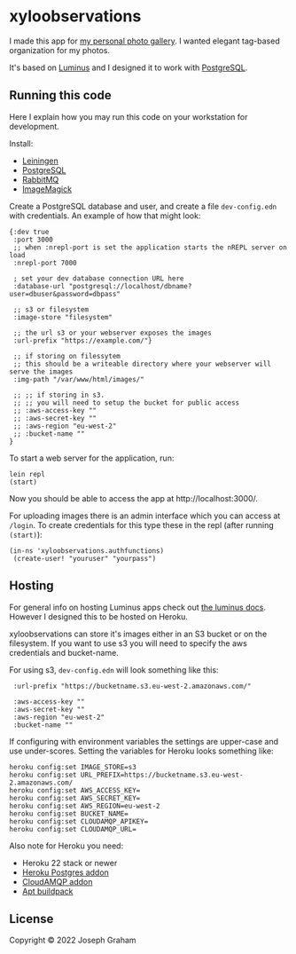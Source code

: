 # xyloobservations

I made this app for [my personal photo gallery](https://gallery.xylon.me.uk/). I wanted elegant tag-based organization for my photos.

It's based on [Luminus](https://luminusweb.com/) and I designed it to work with [PostgreSQL](https://www.postgresql.org/).

## Running this code

Here I explain how you may run this code on your workstation for development.

Install:
- [Leiningen](https://github.com/technomancy/leiningen)
- [PostgreSQL](https://medium.com/coding-blocks/creating-user-database-and-adding-access-on-postgresql-8bfcd2f4a91e)
- [RabbitMQ](https://www.rabbitmq.com/download.html)
- [ImageMagick](https://imagemagick.org/script/download.php)

Create a PostgreSQL database and user, and create a file `dev-config.edn` with credentials. An example of how that might look:
```
{:dev true
 :port 3000
 ;; when :nrepl-port is set the application starts the nREPL server on load
 :nrepl-port 7000
 
 ; set your dev database connection URL here
 :database-url "postgresql://localhost/dbname?user=dbuser&password=dbpass"

 ;; s3 or filesystem
 :image-store "filesystem"

 ;; the url s3 or your webserver exposes the images
 :url-prefix "https://example.com/"}

 ;; if storing on filessytem
 ;; this should be a writeable directory where your webserver will serve the images
 :img-path "/var/www/html/images/"

 ;; ;; if storing in s3.
 ;; ;; you will need to setup the bucket for public access
 ;; :aws-access-key ""
 ;; :aws-secret-key ""
 ;; :aws-region "eu-west-2"
 ;; :bucket-name ""
}
```

To start a web server for the application, run:
```
lein repl
(start)
```

Now you should be able to access the app at http://localhost:3000/.

For uploading images there is an admin interface which you can access at `/login`. To create credentials for this type these in the repl (after running `(start)`):
```
(in-ns 'xyloobservations.authfunctions)
 (create-user! "youruser" "yourpass")
```

## Hosting

For general info on hosting Luminus apps check out [the luminus docs](https://luminusweb.com/docs/deployment.html). However I designed this to be hosted on Heroku.

xyloobservations can store it's images either in an S3 bucket or on the filesystem. If you want to use s3 you will need to specify the aws credentials and bucket-name.

For using s3, `dev-config.edn` will look something like this:
```
 :url-prefix "https://bucketname.s3.eu-west-2.amazonaws.com/"

 :aws-access-key ""
 :aws-secret-key ""
 :aws-region "eu-west-2"
 :bucket-name ""
```

If configuring with environment variables the settings are upper-case and use under-scores. Setting the variables for Heroku looks something like:
```
heroku config:set IMAGE_STORE=s3
heroku config:set URL_PREFIX=https://bucketname.s3.eu-west-2.amazonaws.com/
heroku config:set AWS_ACCESS_KEY=
heroku config:set AWS_SECRET_KEY=
heroku config:set AWS_REGION=eu-west-2
heroku config:set BUCKET_NAME=
heroku config:set CLOUDAMQP_APIKEY=
heroku config:set CLOUDAMQP_URL=
```

Also note for Heroku you need:
- Heroku 22 stack or newer
- [Heroku Postgres addon](https://elements.heroku.com/addons/heroku-postgresql)
- [CloudAMQP addon](https://elements.heroku.com/addons/cloudamqp)
- [Apt buildpack](https://github.com/heroku/heroku-buildpack-apt)

## License

Copyright © 2022 Joseph Graham
